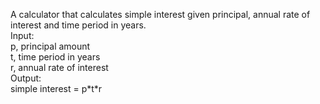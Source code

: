 A calculator that calculates simple interest given principal, annual rate of interest and time period in years.\
Input:\
   p, principal amount\
   t, time period in years\
   r, annual rate of interest\
Output:\
   simple interest = p\*t\*r
